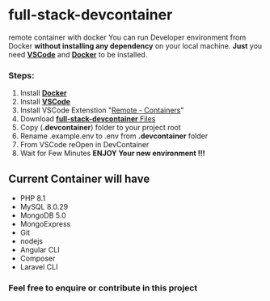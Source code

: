 # full-stack-devcontainer
remote container with docker
You can run Developer environment from Docker **without installing any dependency** on your local machine. **Just** you need **[VSCode](https://code.visualstudio.com/download)** and **[Docker](https://docs.docker.com/get-docker/)** to be installed.

### Steps:

 1. Install **[Docker](https://docs.docker.com/get-docker/)**
 2. Install **[VSCode](https://code.visualstudio.com/download)**
 3. Install VSCode Extenstion "[Remote - Containers](https://marketplace.visualstudio.com/items?itemName=ms-vscode-remote.remote-containers)" 
 4. Download [ **full-stack-devcontainer** Files](https://github.com/ameenQ/full-stack-devcontainer/archive/refs/heads/main.zip)
 5. Copy (**.devcontainer**) folder to your project root
 6. Rename .example.env to .env from **.devcontainer** folder
 7. From VSCode reOpen in DevContainer
 8. Wait for Few Minutes **ENJOY Your new environment !!!**

## Current Container will have

 - PHP 8.1
 - MySQL 8.0.29
 - MongoDB 5.0
 - MongoExpress
 - Git
 - nodejs
 - Angular CLI
 - Composer
 - Laravel CLI

### Feel free to enquire or contribute in this project
